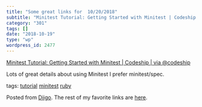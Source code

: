 ```yaml
---
title: "Some great links for  10/20/2018"
subtitle: "Minitest Tutorial: Getting Started with Minitest | Codeship | via @codeship"
category: "301"
tags: []
date: "2018-10-19"
type: "wp"
wordpress_id: 2477
---
```

[Minitest Tutorial: Getting Started with Minitest | Codeship | via @codeship](https://blog.codeship.com/getting-started-with-minitest/) 

Lots of great details about using Minitest I prefer minitest/spec.

 tags: [tutorial](https://www.diigo.com/user/pitosalas/tutorial) [minitest](https://www.diigo.com/user/pitosalas/minitest) [ruby](https://www.diigo.com/user/pitosalas/ruby)

Posted from [Diigo](https://www.diigo.com). The rest of my favorite links are [here](https://www.diigo.com/user/pitosalas).